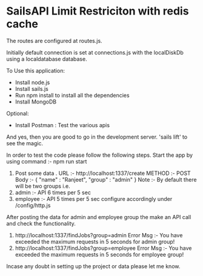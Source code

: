# SailsAPI Limit Restriciton with redis cache

The routes are configured at routes.js.

Initially default connection is set at connections.js with the localDiskDb using a localdatabase database.

To Use this application:

* Install node.js
* Install sails.js
* Run npm install to install all the dependencies
* Install MongoDB

Optional:
* Install Postman : Test the various apis

And yes, then you are good to go in the development server.
'sails lift' to see the magic.

In order to test the code please follow the following steps.
Start the app by using command :- npm run start
1. Post some data .
  URL :- http://localhost:1337/create
  METHOD :- POST
  Body :- {
            "name" : "Ranjeet",
            "group" : "admin"
        }
  Note :- By default there will be two groups i.e. 
  1. admin  :- API 6 times per 5 sec
  2. employee   :- API 5 times per 5 sec
  configure accordingly under /config/http.js

  After posting the data for admin and employee group the make an API call and check the functionality.

  1.  http://localhost:1337/findJobs?group=admin 
  Error Msg :- You have exceeded the maximum requests in 5 seconds for admin group!
  2. http://localhost:1337/findJobs?group=employee
  Error Msg :- You have exceeded the maximum requests in 5 seconds for employee group!

Incase any doubt in setting up the project or data please let me know.

